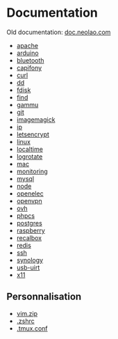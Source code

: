 Documentation
=============

Old documentation: [doc.neolao.com](http://doc.neolao.com)

-   [apache](apache.md)
-   [arduino](arduino.md)
-   [bluetooth](bluetooth.md)
-   [capifony](capifony.md)
-   [curl](curl.md)
-   [dd](dd.md)
-   [fdisk](fdisk.md)
-   [find](find.md)
-   [gammu](gammu.md)
-   [git](git.md)
-   [imagemagick](imagemagick.md)
-   [ip](ip.md)
-   [letsencrypt](letsencrypt.md)
-   [linux](linux.md)
-   [localtime](localtime.md)
-   [logrotate](logrotate.md)
-   [mac](mac.md)
-   [monitoring](monitoring.md)
-   [mysql](mysql.md)
-   [node](node.md)
-   [openelec](openelec.md)
-   [openvpn](openvpn.md)
-   [ovh](ovh.md)
-   [phpcs](phpcs.md)
-   [postgres](postgres.md)
-   [raspberry](raspberry.md)
-   [recalbox](recalbox.md)
-   [redis](redis.md)
-   [ssh](ssh.md)
-   [synology](synology.md)
-   [usb-uirt](usb-uirt.md)
-   [x11](x11.md)

Personnalisation
----------------

-   [vim.zip](vim.zip)
-   [.zshrc](https://raw.githubusercontent.com/neolao/documentation/master/.zshrc)
-   [.tmux.conf](https://raw.githubusercontent.com/neolao/documentation/master/.tmux.conf)
